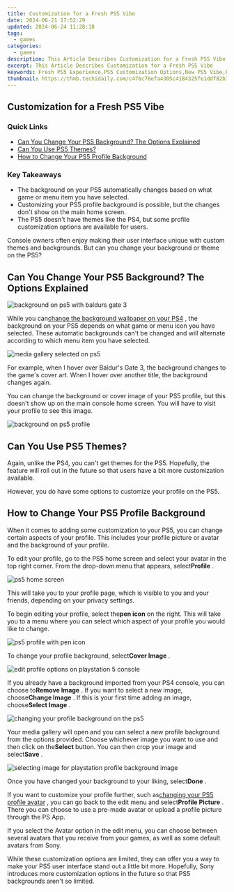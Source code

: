 ```yaml
---
title: Customization for a Fresh PS5 Vibe
date: 2024-06-21 17:52:29
updated: 2024-06-24 11:28:18
tags:
  - games
categories:
  - games
description: This Article Describes Customization for a Fresh PS5 Vibe
excerpt: This Article Describes Customization for a Fresh PS5 Vibe
keywords: Fresh PS5 Experience,PS5 Customization Options,New PS5 Vibe,Personalized PS5 Gaming,Innovative PS5 Designs,PS5 Unique Features,Tailored PS5 Gameplay
thumbnail: https://thmb.techidaily.com/c476c76efa4305c4184325fe1ddf82b7177bf5ea101e0b8dd34c17b0c21488b1.jpg
---
```


## Customization for a Fresh PS5 Vibe

### Quick Links

* [Can You Change Your PS5 Background? The Options Explained](#can-you-change-your-ps5-background-the-options-explained)
* [Can You Use PS5 Themes?](#can-you-use-ps5-themes)
* [How to Change Your PS5 Profile Background](#how-to-change-your-ps5-profile-background)

### Key Takeaways

* The background on your PS5 automatically changes based on what game or menu item you have selected.
* Customizing your PS5 profile background is possible, but the changes don't show on the main home screen.
* The PS5 doesn't have themes like the PS4, but some profile customization options are available for users.

 Console owners often enjoy making their user interface unique with custom themes and backgrounds. But can you change your background or theme on the PS5?

## Can You Change Your PS5 Background? The Options Explained

![background on ps5 with baldurs gate 3](https://static1.makeuseofimages.com/wordpress/wp-content/uploads/2024/02/background-on-ps5.jpg)

 While you can[change the background wallpaper on your PS4](https://www.makeuseof.com/how-to-change-ps4-wallpaper/) , the background on your PS5 depends on what game or menu icon you have selected. These automatic backgrounds can't be changed and will alternate according to which menu item you have selected.

![media gallery selected on ps5](https://static1.makeuseofimages.com/wordpress/wp-content/uploads/2024/02/media-gallery-selected-on-ps5.jpg)

 For example, when I hover over Baldur's Gate 3, the background changes to the game's cover art. When I hover over another title, the background changes again.

 You can change the background or cover image of your PS5 profile, but this doesn't show up on the main console home screen. You will have to visit your profile to see this image.

![background on ps5 profile](https://static1.makeuseofimages.com/wordpress/wp-content/uploads/2024/02/background-on-ps5-profile.jpg)

## Can You Use PS5 Themes?

 Again, unlike the PS4, you can't get themes for the PS5\. Hopefully, the feature will roll out in the future so that users have a bit more customization available.

 However, you do have some options to customize your profile on the PS5.

## How to Change Your PS5 Profile Background

 When it comes to adding some customization to your PS5, you can change certain aspects of your profile. This includes your profile picture or avatar and the background of your profile.

 To edit your profile, go to the PS5 home screen and select your avatar in the top right corner. From the drop-down menu that appears, select**Profile** .

![ps5 home screen](https://static1.makeuseofimages.com/wordpress/wp-content/uploads/2024/02/ps5-home-screen.jpg)

 This will take you to your profile page, which is visible to you and your friends, depending on your privacy settings.

 To begin editing your profile, select the**pen icon** on the right. This will take you to a menu where you can select which aspect of your profile you would like to change.

![ps5 profile with pen icon](https://static1.makeuseofimages.com/wordpress/wp-content/uploads/2024/02/ps5-profile-with-pen-icon.jpg)

 To change your profile background, select**Cover Image** .

![edit profile options on playstation 5 console](https://static1.makeuseofimages.com/wordpress/wp-content/uploads/2024/02/edit-profile-options-on-playstation-5-console.jpg)

 If you already have a background imported from your PS4 console, you can choose to**Remove Image** . If you want to select a new image, choose**Change Image** . If this is your first time adding an image, choose**Select Image** .

![changing your profile background on the ps5](https://static1.makeuseofimages.com/wordpress/wp-content/uploads/2024/02/changing-your-profile-background-on-the-ps5.jpg)

 Your media gallery will open and you can select a new profile background from the options provided. Choose whichever image you want to use and then click on the**Select** button. You can then crop your image and select**Save** .

![selecting image for playstation profile background image](https://static1.makeuseofimages.com/wordpress/wp-content/uploads/2024/02/selecting-image-for-playstation-profile-background-image.jpg)

 Once you have changed your background to your liking, select**Done** .

 If you want to customize your profile further, such as[changing your PS5 profile avatar](https://www.makeuseof.com/how-to-change-ps5-profile-picture-avatar-cover-image/) , you can go back to the edit menu and select**Profile Picture** . There you can choose to use a pre-made avatar or upload a profile picture through the PS App.

 If you select the Avatar option in the edit menu, you can choose between several avatars that you receive from your games, as well as some default avatars from Sony.

 While these customization options are limited, they can offer you a way to make your PS5 user interface stand out a little bit more. Hopefully, Sony introduces more customization options in the future so that PS5 backgrounds aren't so limited.


<ins class="adsbygoogle"
     style="display:block"
     data-ad-format="autorelaxed"
     data-ad-client="ca-pub-7571918770474297"
     data-ad-slot="1223367746"></ins>



<ins class="adsbygoogle"
     style="display:block"
     data-ad-client="ca-pub-7571918770474297"
     data-ad-slot="8358498916"
     data-ad-format="auto"
     data-full-width-responsive="true"></ins>
